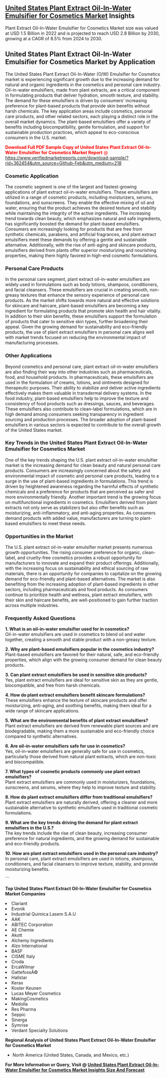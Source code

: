 <h2><a href="https://www.verifiedmarketreports.com/download-sample/?rid=362454&amp;utm_source=Github-Feb&amp;utm_medium=218" target="_blank">United States Plant Extract Oil-In-Water Emulsifier for Cosmetics Market</a> Insights</h2><p>Plant Extract Oil-In-Water Emulsifier for Cosmetics Market size was valued at USD 1.5 Billion in 2022 and is projected to reach USD 2.8 Billion by 2030, growing at a CAGR of 8.5% from 2024 to 2030.</p><p> <h2>United States Plant Extract Oil-In-Water Emulsifier for Cosmetics Market by Application</h2> <p>The United States Plant Extract Oil-In-Water (O/W) Emulsifier for Cosmetics market is experiencing significant growth due to the increasing demand for natural and organic ingredients in the cosmetics and personal care industry. Oil-in-water emulsifiers, made from plant extracts, are a critical component in formulating products that deliver hydration, smooth texture, and stability. The demand for these emulsifiers is driven by consumers’ increasing preference for plant-based products that provide skin benefits without harsh chemicals. The key application areas include cosmetics, personal care products, and other related sectors, each playing a distinct role in the overall market dynamics. The plant-based emulsifiers offer a variety of benefits including biocompatibility, gentle formulation, and support for sustainable production practices, which appeal to eco-conscious consumers in the U.S. market. <p><span class=""><span style="color: #ff0000;"><strong>Download Full PDF Sample Copy of United States Plant Extract Oil-In-Water Emulsifier for Cosmetics Market Report</strong> @ </span><a href="https://www.verifiedmarketreports.com/download-sample/?rid=362454&amp;utm_source=Github-Feb&amp;utm_medium=218" target="_blank">https://www.verifiedmarketreports.com/download-sample/?rid=362454&amp;utm_source=Github-Feb&amp;utm_medium=218</a></span></p></p> <h3>Cosmetic Application</h3> <p>The cosmetic segment is one of the largest and fastest-growing applications of plant extract oil-in-water emulsifiers. These emulsifiers are utilized in a range of cosmetic products, including moisturizers, serums, foundations, and sunscreens. They enable the effective mixing of oil and water, ensuring that the product achieves the desired texture and stability while maintaining the integrity of the active ingredients. The increasing trend towards clean beauty, which emphasizes natural and safe ingredients, has significantly boosted the demand for plant-based emulsifiers. Consumers are increasingly looking for products that are free from synthetic chemicals, parabens, and artificial fragrances, and plant extract emulsifiers meet these demands by offering a gentle and sustainable alternative. Additionally, with the rise of anti-aging and skincare products, emulsifiers derived from plants offer superior moisturizing and nourishing properties, making them highly favored in high-end cosmetic formulations. <h3>Personal Care Products</h3> <p>In the personal care segment, plant extract oil-in-water emulsifiers are widely used in formulations such as body lotions, shampoos, conditioners, and facial cleansers. These emulsifiers are crucial in creating smooth, non-greasy textures that enhance the sensory experience of personal care products. As the market shifts towards more natural and effective solutions for skincare and haircare, plant-based emulsifiers are becoming a key ingredient for formulating products that promote skin health and hair vitality. In addition to their skin benefits, these emulsifiers support the formulation of products that cater to sensitive skin types, further broadening their appeal. Given the growing demand for sustainability and eco-friendly products, the use of plant extract emulsifiers in personal care aligns well with market trends focused on reducing the environmental impact of manufacturing processes. <h3>Other Applications</h3> <p>Beyond cosmetics and personal care, plant extract oil-in-water emulsifiers are also finding their way into other industries such as pharmaceuticals, food, and household products. In pharmaceuticals, these emulsifiers are used in the formulation of creams, lotions, and ointments designed for therapeutic purposes. Their ability to stabilize and deliver active ingredients effectively makes them valuable in transdermal delivery systems. In the food industry, plant-based emulsifiers help to improve the texture and consistency of food products such as dressings, sauces, and beverages. These emulsifiers also contribute to clean-label formulations, which are in high demand among consumers seeking transparency in ingredient sourcing and production processes. The broader adoption of plant-based emulsifiers in various sectors is expected to contribute to the overall growth of the United States market. <h3>Key Trends in the United States Plant Extract Oil-In-Water Emulsifier for Cosmetics Market</h3> <p>One of the key trends shaping the U.S. plant extract oil-in-water emulsifier market is the increasing demand for clean beauty and natural personal care products. Consumers are increasingly concerned about the safety and environmental impact of cosmetic and personal care products, leading to a surge in the use of plant-based ingredients in formulations. This trend is driven by heightened awareness regarding the harmful effects of synthetic chemicals and a preference for products that are perceived as safer and more environmentally friendly. Another important trend is the growing focus on multifunctional ingredients in cosmetics. Emulsifiers derived from plant extracts not only serve as stabilizers but also offer benefits such as moisturizing, anti-inflammatory, and anti-aging properties. As consumers demand products with added value, manufacturers are turning to plant-based emulsifiers to meet these needs. <h3>Opportunities in the Market</h3> <p>The U.S. plant extract oil-in-water emulsifier market presents numerous growth opportunities. The rising consumer preference for organic, clean-label, and cruelty-free cosmetics provides a robust opportunity for manufacturers to innovate and expand their product offerings. Additionally, with the increasing focus on sustainability and ethical sourcing of raw materials, there is an opportunity for companies to capitalize on the growing demand for eco-friendly and plant-based alternatives. The market is also benefiting from the increasing adoption of plant-based ingredients in other sectors, including pharmaceuticals and food products. As consumers continue to prioritize health and wellness, plant extract emulsifiers, with their skin and haircare benefits, are well-positioned to gain further traction across multiple industries. <h3>Frequently Asked Questions</h3> <p><strong>1. What is an oil-in-water emulsifier used for in cosmetics?</strong><br>Oil-in-water emulsifiers are used in cosmetics to blend oil and water together, creating a smooth and stable product with a non-greasy texture.</p> <p><strong>2. Why are plant-based emulsifiers popular in the cosmetics industry?</strong><br>Plant-based emulsifiers are favored for their natural, safe, and eco-friendly properties, which align with the growing consumer demand for clean beauty products.</p> <p><strong>3. Can plant extract emulsifiers be used in sensitive skin products?</strong><br>Yes, plant extract emulsifiers are ideal for sensitive skin as they are gentle, biocompatible, and free from harsh chemicals.</p> <p><strong>4. How do plant extract emulsifiers benefit skincare formulations?</strong><br>These emulsifiers enhance the texture of skincare products and offer moisturizing, anti-aging, and soothing benefits, making them ideal for a wide range of skincare applications.</p> <p><strong>5. What are the environmental benefits of plant extract emulsifiers?</strong><br>Plant extract emulsifiers are derived from renewable plant sources and are biodegradable, making them a more sustainable and eco-friendly choice compared to synthetic alternatives.</p> <p><strong>6. Are oil-in-water emulsifiers safe for use in cosmetics?</strong><br>Yes, oil-in-water emulsifiers are generally safe for use in cosmetics, particularly those derived from natural plant extracts, which are non-toxic and biocompatible.</p> <p><strong>7. What types of cosmetic products commonly use plant extract emulsifiers?</strong><br>Plant extract emulsifiers are commonly used in moisturizers, foundations, sunscreens, and serums, where they help to improve texture and stability.</p> <p><strong>8. How do plant extract emulsifiers differ from traditional emulsifiers?</strong><br>Plant extract emulsifiers are naturally derived, offering a cleaner and more sustainable alternative to synthetic emulsifiers used in traditional cosmetic formulations.</p> <p><strong>9. What are the key trends driving the demand for plant extract emulsifiers in the U.S.?</strong><br>The key trends include the rise of clean beauty, increasing consumer preference for natural ingredients, and the growing demand for sustainable and eco-friendly products.</p> <p><strong>10. How are plant extract emulsifiers used in the personal care industry?</strong><br>In personal care, plant extract emulsifiers are used in lotions, shampoos, conditioners, and facial cleansers to improve texture, stability, and provide moisturizing benefits.</p> ```</p><p><strong>Top United States Plant Extract Oil-In-Water Emulsifier for Cosmetics Market Companies</strong></p><div data-test-id=""><p><li>Clariant</li><li> Evonik</li><li> Industrial Quimica Lasem S.A.U</li><li> AAK</li><li> ABITEC Corporation</li><li> AE Chemie</li><li> Akott</li><li> Alchemy Ingredients</li><li> Alzo International</li><li> BASF</li><li> CISME Italy</li><li> Croda</li><li> ErcaWilmar</li><li> GattefossÃ©</li><li> Hallstar</li><li> Kerax</li><li> Koster Keunen</li><li> Lucas Meyer Cosmetics</li><li> MakingCosmetics</li><li> Medolla</li><li> Res Pharma</li><li> Seppic</li><li> Sinerga</li><li> Symrise</li><li> Verdant Specialty Solutions</li></p><div><strong>Regional Analysis of&nbsp;United States Plant Extract Oil-In-Water Emulsifier for Cosmetics Market</strong></div><ul><li dir="ltr"><p dir="ltr">North America&nbsp;(United States, Canada, and Mexico, etc.)</p></li></ul><p><strong>For More Information or Query, Visit @&nbsp;</strong><strong><a href="https://www.verifiedmarketreports.com/product/plant-extract-oil-in-water-emulsifier-for-cosmetics-market/?utm_source=Github-Feb&amp;utm_medium=218" target="_blank">United States Plant Extract Oil-In-Water Emulsifier for Cosmetics Market Insights Size And Forecast</a></strong></p></div>
